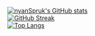 [![nyanSpruk's GitHub stats](https://github-readme-stats.vercel.app/api?username=nyanSpruk&theme=tokyonight)](https://github.com/nyanSpruk/github-readme-stats)
<br/>
[![GitHub Streak](https://streak-stats.demolab.com/?user=nyanSpruk&theme=tokyonight)](https://git.io/streak-stats)
<br/>
[![Top Langs](https://github-readme-stats.vercel.app/api/top-langs/?username=nyanSpruk&layout=compact&theme=tokyonight)](https://github.com/nyanSpruk/github-readme-stats)

<!--
**nyanSpruk/nyanSpruk** is a ✨ _special_ ✨ repository because its `README.md` (this file) appears on your GitHub profile.

Here are some ideas to get you started:

- 🔭 I’m currently working on ...
- 🌱 I’m currently learning ...
- 👯 I’m looking to collaborate on ...
- 🤔 I’m looking for help with ...
- 💬 Ask me about ...
- 📫 How to reach me: ...
- 😄 Pronouns: ...
- ⚡ Fun fact: ...
-->
